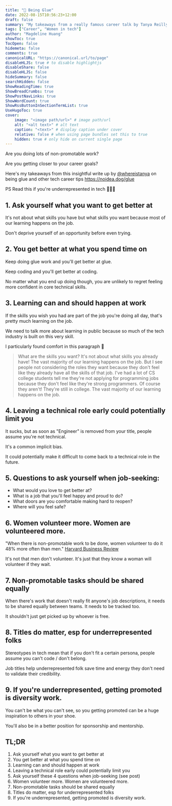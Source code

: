 ```yaml
---
title: "🔎 Being Glue"
date: 2022-08-15T10:56:23+12:00
draft: false
summary: "My takeaways from a really famous career talk by Tanya Reilly. PS read this if you're underrepresented in tech"
tags: ["Career", "Women in tech"]
author: "Magdeline Huang"
showToc: true
TocOpen: false
hidemeta: false
comments: true
canonicalURL: "https://canonical.url/to/page"
disableHLJS: true # to disable highlightjs
disableShare: false
disableHLJS: false
hideSummary: false
searchHidden: false
ShowReadingTime: true
ShowBreadCrumbs: true
ShowPostNavLinks: true
ShowWordCount: true
ShowRssButtonInSectionTermList: true
UseHugoToc: true
cover:
    image: "<image path/url>" # image path/url
    alt: "<alt text>" # alt text
    caption: "<text>" # display caption under cover
    relative: false # when using page bundles set this to true
    hidden: true # only hide on current single page
---
```


Are you doing lots of non-promotable work?

Are you getting closer to your career goals?

Here's my takeaways from this insightful write up by [@whereistanya](https://twitter.com/whereistanya) on being glue and other tech career tips https://noidea.dog/glue

PS Read this if you're underrepresented in tech 👩🏻‍💻

## 1. Ask yourself what you want to get better at

It's not about what skills you have but what skills you want because most of our learning happens on the job.

Don't deprive yourself of an opportunity before even trying.

## 2. You get better at what you spend time on

Keep doing glue work and you'll get better at glue.

Keep coding and you'll get better at coding.

No matter what you end up doing though, you are unlikely to regret feeling more confident in core technical skills.

## 3. Learning can and should happen at work

If the skills you wish you had are part of the job you're doing all day, that's pretty much learning on the job.

We need to talk more about learning in public because so much of the tech industry is built on this very skill.

I particularly found comfort in this paragraph 🥲

> What are the skills you want? It's not about what skills you already have! The vast majority of our learning happens on the job. But I see people not considering the roles they want because they don't feel like they already have all the skills of that job. I've had a lot of CS college students tell me they're not applying for programming jobs because they don't feel like they're strong programmers. Of course they aren't! They're still in college. The vast majority of our learning happens on the job.

## 4. Leaving a technical role early could potentially limit you

It sucks, but as soon as "Engineer" is removed from your title, people assume you're not technical.

It's a common implicit bias.

It could potentially make it difficult to come back to a technical role in the future.

## 5. Questions to ask yourself when job-seeking:

- What would you love to get better at?
- What is a job that you'll feel happy and proud to do?
- What doors are you comfortable making hard to reopen?
- Where will you feel safe?

## 6. Women volunteer more. Women are volunteered more.

"When there is non-promotable work to be done, women volunteer to do it 48% more often than men." [Harvard Business Review](https://hbr.org/2018/07/why-women-volunteer-for-tasks-that-dont-lead-to-promotions)

It's not that men don't volunteer. It's just that they know a woman will volunteer if they wait.

## 7. Non-promotable tasks should be shared equally

When there's work that doesn't really fit anyone's job descriptions, it needs to be shared equally between teams. It needs to be tracked too.

It shouldn't just get picked up by whoever is free.

## 8. Titles do matter, esp for underrepresented folks

Stereotypes in tech mean that if you don't fit a certain persona, people assume you can't code / don't belong.

Job titles help underrepresented folk save time and energy they don't need to validate their credibility.

## 9. If you're underrepresented, getting promoted is diversity work.

You can't be what you can't see, so you getting promoted can be a huge inspiration to others in your shoe.

You'll also be in a better position for sponsorship and mentorship.

## TL;DR

1. Ask yourself what you want to get better at
2. You get better at what you spend time on
3. Learning can and should happen at work
4. Leaving a technical role early could potentially limit you
5. Ask yourself these 4 questions when job-seeking (see post)
6. Women volunteer more. Women are volunteered more.
7. Non-promotable tasks should be shared equally
8. Titles do matter, esp for underrepresented folks
9. If you're underrepresented, getting promoted is diversity work.
